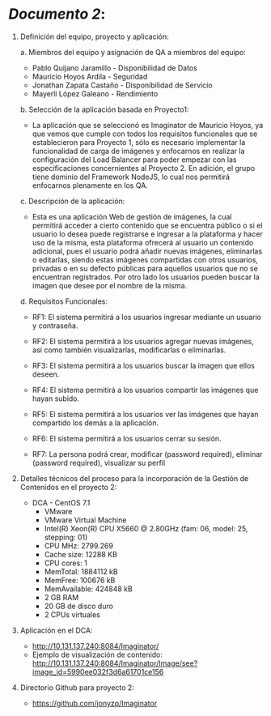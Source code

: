 _Documento 2_:
===================

1. Definición del equipo, proyecto y aplicación:
    
    a. Miembros del equipo y asignación de QA a miembros del equipo:

	* Pablo Quijano Jaramillo - Disponibilidad de Datos
	* Mauricio Hoyos Ardila   - Seguridad
	* Jonathan Zapata Castaño - Disponibilidad de Servicio
	* Mayerli López Galeano   - Rendimiento

    b. Selección de la aplicación basada en Proyecto1:

    * La aplicación que se seleccionó es Imaginator de Mauricio Hoyos, ya que vemos que cumple con todos los requisitos funcionales que se establecieron para Proyecto 1, sólo es necesario implementar la funcionalidad de carga de imágenes y enfocarnos en realizar la configuración del Load Balancer para poder empezar con las especificaciones concernientes al Proyecto 2. En adición, el grupo tiene dominio del Framework NodeJS, lo cual nos permitirá enfocarnos plenamente en los QA.

    c. Descripción de la aplicación:

	* Esta es una aplicación Web de gestión de imágenes, la cual permitirá acceder a cierto contenido que se encuentra público o si el 		  usuario lo desea puede registrarse e ingresar a la plataforma y hacer uso de la misma, esta plataforma ofrecerá al usuario un contenido adicional, pues el usuario podrá añadir nuevas imágenes, eliminarlas o editarlas, siendo estas imágenes compartidas con otros usuarios, privadas o en su defecto públicas para aquellos usuarios que no se encuentran registrados.
	Por otro lado los usuarios pueden buscar la imagen que desee por el nombre de la misma.


    d. Requisitos Funcionales:
    
	* RF1: El sistema permitirá a los usuarios ingresar mediante un usuario y contraseña.

	* RF2: El sistema permitirá a los usuarios agregar nuevas imágenes, así como también visualizarlas, modificarlas o eliminarlas.

	* RF3: El sistema permitirá a los usuarios buscar la imagen que ellos deseen.

	* RF4: El sistema permitirá a los usuarios compartir las imágenes que hayan subido.

	* RF5: El sistema permitirá a los usuarios ver las imágenes que hayan compartido los demás a la aplicación.
	
	* RF6: El sistema permitirá a los usuarios cerrar su sesión.

	* RF7: La persona podrá crear, modificar (password required), eliminar (password required), visualizar su perfil

2. Detalles técnicos del proceso para la incorporación de la Gestión de Contenidos en el proyecto 2:

	* DCA - CentOS 7.1
	    * VMware
	    * VMware Virtual Machine
	    * Intel(R) Xeon(R) CPU     X5660  @ 2.80GHz (fam: 06, model: 25, stepping: 01)
	    * CPU MHz: 2799.269
	    * Cache size: 12288 KB
	    * CPU cores: 1
	    * MemTotal: 1884112 kB
	    * MemFree: 100676 kB
	    * MemAvailable: 424848 kB
		* 2 GB RAM
	    * 20 GB de disco duro
	    * 2 CPUs virtuales

3. Aplicación en el DCA:
	
	- http://10.131.137.240:8084/Imaginator/
	- Ejemplo de visualización de contenido: http://10.131.137.240:8084/Imaginator/Image/see?image_id=5990ee032f3d6a61701ce156

4. Directorio Github para proyecto 2:

	- https://github.com/jonyzp/Imaginator


